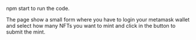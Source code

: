 npm start to run the code.

The page show a small form where you have to login your metamask wallet and select how many NFTs you want to mint and click in the button to submit the mint.
